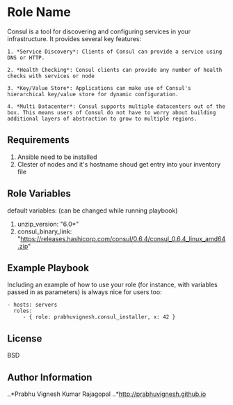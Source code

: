 Role Name
=========

Consul is a tool for discovering and configuring services in your infrastructure. It provides several key features:
	

    1. *Service Discovery*: Clients of Consul can provide a service using DNS or HTTP.

    2. *Health Checking*: Consul clients can provide any number of health checks with services or node

    3. *Key/Value Store*: Applications can make use of Consul's hierarchical key/value store for dynamic configuration.

    4. *Multi Datacenter*: Consul supports multiple datacenters out of the box. This means users of Consul do not have to worry about building additional layers of abstraction to grow to multiple regions.


Requirements
------------
1. Ansible need to be installed
2. Clester of nodes and it's hostname shoud get entry into your inventory file

Role Variables
--------------

default variables: (can be changed while running playbook)

1. unzip_version: "6.0*"
2. consul_binary_link: "https://releases.hashicorp.com/consul/0.6.4/consul_0.6.4_linux_amd64.zip"

Example Playbook
----------------

Including an example of how to use your role (for instance, with variables passed in as parameters) is always nice for users too:

    - hosts: servers
      roles:
         - { role: prabhuvignesh.consul_installer, x: 42 }

License
-------

BSD

Author Information
------------------

..*Prabhu Vignesh Kumar Rajagopal
..*http://prabhuvignesh.github.io
